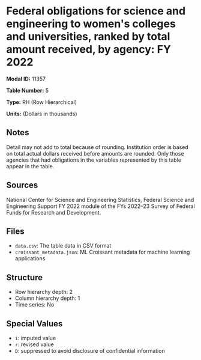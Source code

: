 # Federal obligations for science and engineering to women's colleges and universities, ranked by total amount received, by agency: FY 2022

**Modal ID:** 11357

**Table Number:** 5

**Type:** RH (Row Hierarchical)

**Units:** (Dollars in thousands)

## Notes

Detail may not add to total because of rounding. Institution order is based on total actual dollars received before amounts are rounded. Only those agencies that had obligations in the variables represented by this table appear in the table.

## Sources

National Center for Science and Engineering Statistics, Federal Science and Engineering Support FY 2022 module of the FYs 2022–23 Survey of Federal Funds for Research and Development.

## Files

- `data.csv`: The table data in CSV format
- `croissant_metadata.json`: ML Croissant metadata for machine learning applications

## Structure

- Row hierarchy depth: 2
- Column hierarchy depth: 1
- Time series: No

## Special Values

- `i`: imputed value
- `r`: revised value
- `D`: suppressed to avoid disclosure of confidential information
